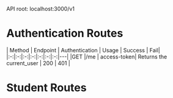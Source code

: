 API root: localhost:3000/v1

# Authentication Routes #

| Method | Endpoint | Authentication | Usage  | Success | Fail|
|:-:|:-:|:-:|:-:|:-:|:-:|:-:|---|
|GET     |/me       | access-token| Returns the current_user | 200 | 401 |

# Student Routes #